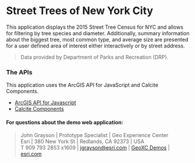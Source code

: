 # Street Trees of New York City

This application displays the 2015 Street Tree Census for NYC and allows for filtering by tree species and diameter. Additionally, summary information about the biggest tree, most common type, and average size are presented for a user defined area of interest either interactively or by street address.

> Data provided by Department of Parks and Recreation (DRP).

### The APIs
This application uses the ArcGIS API for JavaScript and Calcite Components.

 - [ArcGIS API for Javascript](https://developers.arcgis.com/javascript/latest/api-reference/)
 - [Calcite Components](https://developers.arcgis.com/calcite-design-system/components/)


#### For questions about the demo web application:
> John Grayson | Prototype Specialist | Geo Experience Center\
> Esri | 380 New York St | Redlands, CA 92373 | USA\
> T 909 793 2853 x1609 | [jgrayson@esri.com](mailto:jgrayson@esri.com?subject=Application%20Template%20on%20GitHub&body=Hi%20John,%0A%20%20I%20have%20a%20quesiton%20about%20the%20Appliction%20Template%20demo.) | [GeoXC Demos](https://www.esriurl.com/GeoXCDemos) | [esri.com](https://www.esri.com)

